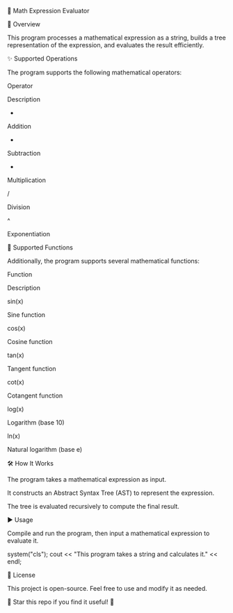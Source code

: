 📌 Math Expression Evaluator

🚀 Overview

This program processes a mathematical expression as a string, builds a tree representation of the expression, and evaluates the result efficiently.

✨ Supported Operations

The program supports the following mathematical operators:

Operator

Description

+

Addition

-

Subtraction

*

Multiplication

/

Division

^

Exponentiation

🎯 Supported Functions

Additionally, the program supports several mathematical functions:

Function

Description

sin(x)

Sine function

cos(x)

Cosine function

tan(x)

Tangent function

cot(x)

Cotangent function

log(x)

Logarithm (base 10)

ln(x)

Natural logarithm (base e)

🛠️ How It Works

The program takes a mathematical expression as input.

It constructs an Abstract Syntax Tree (AST) to represent the expression.

The tree is evaluated recursively to compute the final result.

▶️ Usage

Compile and run the program, then input a mathematical expression to evaluate it.

system("cls");
cout << "This program takes a string and calculates it." << endl;

📜 License

This project is open-source. Feel free to use and modify it as needed.

🌟 Star this repo if you find it useful! 🌟